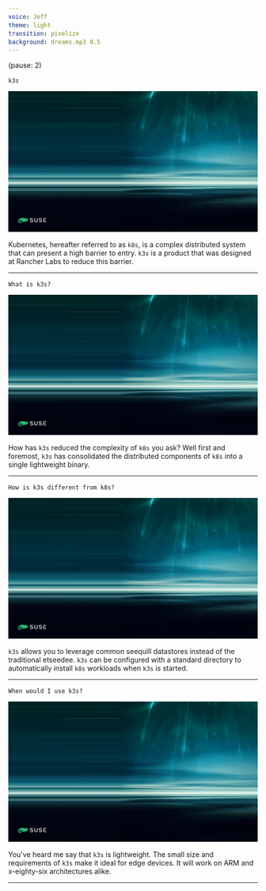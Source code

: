 ```yaml
---
voice: Jeff
theme: light
transition: pixelize
background: dreams.mp3 0.5
---
```


(pause: 2)

```
k3s
```

![](background.png)

<!-- Start Script --> 
Kubernetes, hereafter referred to as `k8s`, is a complex distributed system that can present a high barrier to entry.
`k3s` is a product that was designed at Rancher Labs to reduce this barrier. 
<!-- End Script --> 

---

```
What is k3s?
```

![](background.png)

<!-- Start Script --> 
How has `k3s` reduced the complexity of `k8s` you ask? Well first and foremost, `k3s` has consolidated the distributed components of `k8s` into a single lightweight binary.
<!-- End Script --> 

---

```
How is k3s different from k8s?
```

![](background.png)

<!-- Start Script --> 
`k3s` allows you to leverage common seequill datastores instead of the traditional etseedee.
`k3s` can be configured with a standard directory to automatically install `k8s` workloads when `k3s` is started.
<!-- End Script --> 

---

```
When would I use k3s?
```

![](background.png)

<!-- Start Script --> 
You've heard me say that `k3s` is lightweight. The small size and requirements of `k3s` make it ideal for edge devices. It will work on ARM and x-eighty-six architectures alike.
<!-- End Script --> 

---
